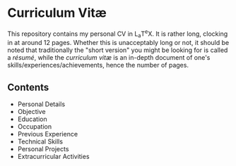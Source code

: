 # Curriculum Vitæ

This repository contains my personal CV in L<sub>a</sub>T<sup>e</sup>X. It is rather long, clocking in at around 12 pages. Whether this is unacceptably long or not, it should be noted that traditionally the "short version" you might be looking for is called a *résumé*, while the *curriculum vitæ* is an in-depth document of one's skills/experiences/achievements, hence the number of pages.

## Contents

* Personal Details
* Objective
* Education
* Occupation
* Previous Experience
* Technical Skills
* Personal Projects
* Extracurricular Activities
